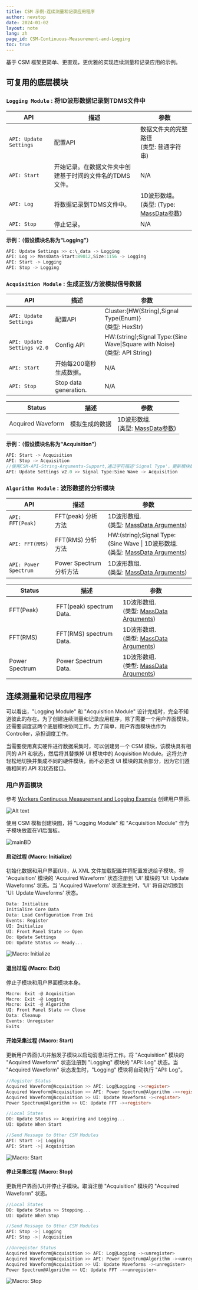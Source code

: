 ```yaml
---
title: CSM 示例-连续测量和记录应用程序
author: nevstop
date: 2024-01-02
layout: note
lang: zh
page_id: CSM-Continuous-Measurement-and-Logging
toc: true
---
```


基于 CSM 框架更简单、更直观，更优雅的实现连续测量和记录应用的示例。

## 可复用的底层模块

### `Logging Module` : 将1D波形数据记录到TDMS文件中

| API                    | 描述                                                   | 参数                                                                                                           |
|------------------------|------------------------------------------------------|----------------------------------------------------------------------------------------------------------------|
| `API: Update Settings` | 配置API                                                | 数据文件夹的完整路径 <br/> (类型: 普通字符串)                                                                  |
| `API: Start`           | 开始记录。在数据文件夹中创建基于时间的文件名的TDMS文件。 | N/A                                                                                                            |
| `API: Log`             | 将数据记录到TDMS文件中。                                | 1D波形数组。 <br/> (类型: (Type: [MassData参数](https://github.com/NEVSTOP-LAB/CSM-MassData-Parameter-Support)) |
| `API: Stop`            | 停止记录。                                              | N/A                                                                                                            |

**示例：（假设模块名称为“Logging”）**

``` c
API: Update Settings >> c:\_data -> Logging
API: Log >> MassData-Start:89012,Size:1156 -> Logging
API: Start -> Logging
API: Stop -> Logging
```

### `Acquisition Module` : 生成正弦/方波模拟信号数据

| API                         | 描述                   | 参数                                                                             |
|-----------------------------|------------------------|----------------------------------------------------------------------------------|
| `API: Update Settings`      | 配置API                | Cluster:{HW(String),Signal Type(Enum)}  <br/> (类型: HexStr)                     |
| `API: Update Settings v2.0` | Config API             | HW:(string);Signal Type:(Sine Wave\|Square with Noise)  <br/> (类型: API String) |
| `API: Start`                | 开始每200毫秒生成数据。 | N/A                                                                              |
| `API: Stop`                 | Stop data generation.  | N/A                                                                              |

| Status            | 描述           | 参数                                                                                                    |
|-------------------|--------------|-------------------------------------------------------------------------------------------------------|
| Acquired Waveform | 模拟生成的数据 | 1D波形数组. <br/> (类型: [MassData参数](https://github.com/NEVSTOP-LAB/CSM-MassData-Parameter-Support)) |

**示例：（假设模块名称为“Acquisition”）**

``` c
API: Start -> Acquisition
API: Stop -> Acquisition
//使用CSM-API-String-Arguments-Support,通过字符描述'Signal Type'，更新模块配置
API: Update Settings v2.0 >> Signal Type:Sine Wave -> Acquisition
```

### `Algorithm Module` : 波形数据的分析模块

| API                   | 描述                    | 参数                                                                                                                                                |
|-----------------------|-----------------------|---------------------------------------------------------------------------------------------------------------------------------------------------|
| `API: FFT(Peak)`      | FFT(peak) 分析方法      | 1D波形数组. <br/> (类型: [MassData Arguments](https://github.com/NEVSTOP-LAB/CSM-MassData-Parameter-Support))                                       |
| `API: FFT(RMS)`       | FFT(RMS) 分析方法       | HW:(string);Signal Type:(Sine Wave \| 1D波形数组. <br/> (类型: [MassData Arguments](https://github.com/NEVSTOP-LAB/CSM-MassData-Parameter-Support)) |
| `API: Power Spectrum` | Power Spectrum 分析方法 | 1D波形数组. <br/> (类型: [MassData Arguments](https://github.com/NEVSTOP-LAB/CSM-MassData-Parameter-Support))                                       |

| Status         | 描述                     | 参数                                                                                                          |
|----------------|--------------------------|-------------------------------------------------------------------------------------------------------------|
| FFT(Peak)      | FFT(peak) spectrum Data. | 1D波形数组. <br/> (类型: [MassData Arguments](https://github.com/NEVSTOP-LAB/CSM-MassData-Parameter-Support)) |
| FFT(RMS)       | FFT(RMS) spectrum Data.  | 1D波形数组. <br/> (类型: [MassData Arguments](https://github.com/NEVSTOP-LAB/CSM-MassData-Parameter-Support)) |
| Power Spectrum | Power Spectrum Data.     | 1D波形数组. <br/> (类型: [MassData Arguments](https://github.com/NEVSTOP-LAB/CSM-MassData-Parameter-Support)) |

## 连续测量和记录应用程序

可以看出，"Logging Module" 和 "Acquisition Module" 设计完成时，完全不知道彼此的存在。为了创建连续测量和记录应用程序，除了需要一个用户界面模块。还需要调度这两个底层模块协同工作。为了简单，用户界面模块也作为 Controller，承担调度工作。

当需要使用真实硬件进行数据采集时，可以创建另一个 CSM 模块，该模块具有相同的 API 和状态，然后将其替换掉 UI 模块中的 Acquisition Module。这将允许轻松地切换并集成不同的硬件模块，而不必更改 UI 模块的其余部分，因为它们遵循相同的 API 和状态接口。

### 用户界面模块

参考 [Workers Continuous Measurement and Logging Example](https://www.vipm.io/package/sc_workers_framework_core/) 创建用户界面.

![Alt text](https://nevstop-lab.github.io/CSM-Wiki/assets/img/csm-cont-daq-logging-example/mainUI.png)

使用 CSM 模板创建块图，将 "Logging Module" 和 "Acquisition Module" 作为子模块放置在VI后面板。

![mainBD](https://nevstop-lab.github.io/CSM-Wiki/assets/img/csm-cont-daq-logging-example/MainBD.png)

#### 启动过程 (Macro: Initialize)

初始化数据和用户界面(UI)，从 XML 文件加载配置并将配置发送给子模块。将 'Acquisition' 模块的 'Acquired Waveform' 状态注册到 'UI' 模块的 'UI: Update Waveforms' 状态。当 'Acquired Waveform' 状态发生时，'UI' 将自动切换到 'UI: Update Waveforms' 状态。

``` c
Data: Initialize
Initialize Core Data
Data: Load Configuration From Ini
Events: Register
UI: Initialize
UI: Front Panel State >> Open
Do: Update Settings
DO: Update Status >> Ready...
```

![Macro: Initialize](https://nevstop-lab.github.io/CSM-Wiki/assets/img/csm-cont-daq-logging-example/Initialize%20Process.png)

#### 退出过程 (Macro: Exit)

停止子模块和用户界面模块本身。

``` c
Macro: Exit -@ Acquisition
Macro: Exit -@ Logging
Macro: Exit -@ Algorithm
UI: Front Panel State >> Close
Data: Cleanup
Events: Unregister
Exits
```

#### 开始采集过程 (Macro: Start)

更新用户界面(UI)并触发子模块以启动消息进行工作。将 "Acquisition" 模块的 "Acquired Waveform" 状态注册到 "Logging" 模块的 "API: Log" 状态。当 "Acquired Waveform" 状态发生时，"Logging" 模块将自动执行 "API: Log"。

``` c
//Register Status
Acquired Waveform@Acquisition >> API: Log@Logging -><register>
Acquired Waveform@Acquisition >> API: Power Spectrum@Algorithm -><register>
Acquired Waveform@Acquisition >> UI: Update Waveforms -><register>
Power Spectrum@Algorithm >> UI: Update FFT -><register>

//Local States
DO: Update Status >> Acquiring and Logging...
UI: Update When Start

//Send Message to Other CSM Modules
API: Start ->| Logging
API: Start ->| Acquisition
```

![Macro: Start](https://nevstop-lab.github.io/CSM-Wiki/assets/img/csm-cont-daq-logging-example/Start%20Process.png)

#### 停止采集过程 (Macro: Stop)

更新用户界面(UI)并停止子模块。取消注册 "Acquisition" 模块的 "Acquired Waveform" 状态。

``` c
//Local States
DO: Update Status >> Stopping...
UI: Update When Stop

//Send Message to Other CSM Modules
API: Stop ->| Logging
API: Stop ->| Acquisition

//Unregister Status
Acquired Waveform@Acquisition >> API: Log@Logging -><unregister>
Acquired Waveform@Acquisition >> API: Power Spectrum@Algorithm -><unregister>
Acquired Waveform@Acquisition >> UI: Update Waveforms -><unregister>
Power Spectrum@Algorithm >> UI: Update FFT -><unregister>
```

![Macro: Stop](https://nevstop-lab.github.io/CSM-Wiki/assets/img/csm-cont-daq-logging-example/Stop%20Process.png)
